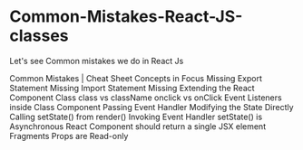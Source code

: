 # Common-Mistakes-React-JS-classes
Let's see Common mistakes we do in React Js

Common Mistakes | Cheat Sheet
Concepts in Focus
Missing Export Statement
Missing Import Statement
Missing Extending the React Component Class
class vs className
onclick vs onClick
Event Listeners inside Class Component
Passing Event Handler
Modifying the State Directly
Calling setState() from render()
Invoking Event Handler
setState() is Asynchronous
React Component should return a single JSX element
Fragments
Props are Read-only
